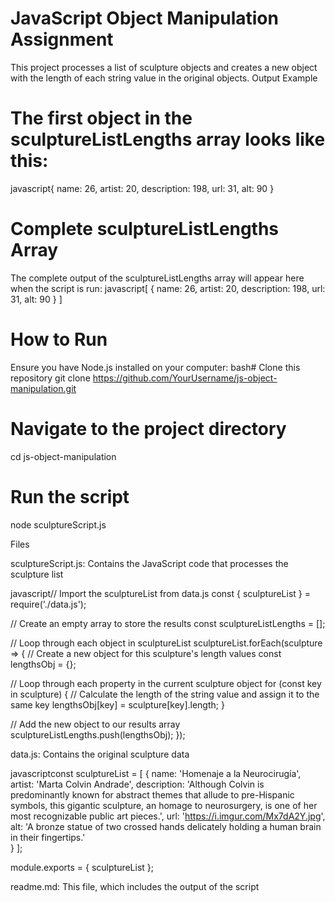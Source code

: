 # JavaScript Object Manipulation Assignment
This project processes a list of sculpture objects and creates a new object with the length of each string value in the original objects.
Output Example

# The first object in the sculptureListLengths array looks like this:
javascript{
  name: 26,
  artist: 20,
  description: 198,
  url: 31,
  alt: 90
}

# Complete sculptureListLengths Array

The complete output of the sculptureListLengths array will appear here when the script is run:
javascript[
  {
    name: 26,
    artist: 20,
    description: 198,
    url: 31,
    alt: 90
  }
]

# How to Run
Ensure you have Node.js installed on your computer:
bash# Clone this repository
git clone https://github.com/YourUsername/js-object-manipulation.git

# Navigate to the project directory
cd js-object-manipulation

# Run the script
node sculptureScript.js

Files

sculptureScript.js: Contains the JavaScript code that processes the sculpture list

javascript// Import the sculptureList from data.js
const { sculptureList } = require('./data.js');

// Create an empty array to store the results
const sculptureListLengths = [];

// Loop through each object in sculptureList
sculptureList.forEach(sculpture => {
  // Create a new object for this sculpture's length values
  const lengthsObj = {};
  
  // Loop through each property in the current sculpture object
  for (const key in sculpture) {
    // Calculate the length of the string value and assign it to the same key
    lengthsObj[key] = sculpture[key].length;
  }
  
  // Add the new object to our results array
  sculptureListLengths.push(lengthsObj);
});

data.js: Contains the original sculpture data

javascriptconst sculptureList = [
  {
    name: 'Homenaje a la Neurocirugía',
    artist: 'Marta Colvin Andrade',
    description: 'Although Colvin is predominantly known for abstract themes that allude to pre-Hispanic symbols, this gigantic sculpture, an homage to neurosurgery, is one of her most recognizable public art pieces.',
    url: 'https://i.imgur.com/Mx7dA2Y.jpg',
    alt: 'A bronze statue of two crossed hands delicately holding a human brain in their fingertips.'  
  }
];

module.exports = { sculptureList };

readme.md: This file, which includes the output of the script
